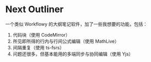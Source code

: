 # Next Outliner

一个类似 Workflowy 的大纲笔记软件，加了一些我想要的功能，包括：

1. 代码块（使用 CodeMirror）
2. 所见即所得的行内与行间公式编辑（使用 MathLive）
3. 间隔重复（使用 ts-fsrs）
4. 问题还很多，但基本能用的多端同步与协同编辑（使用 Yjs）
